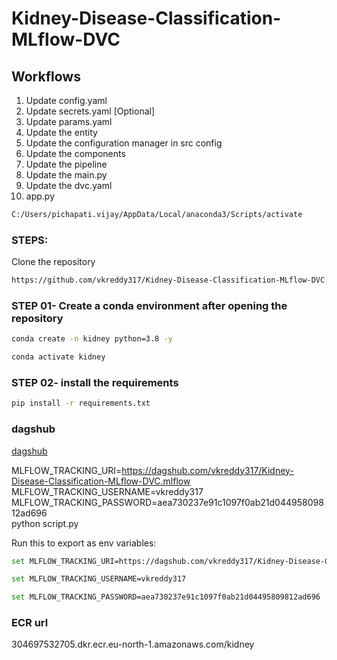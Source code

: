 # Kidney-Disease-Classification-MLflow-DVC

## Workflows
1. Update config.yaml
2. Update secrets.yaml [Optional]
3. Update params.yaml
4. Update the entity
5. Update the configuration manager in src config
6. Update the components
7. Update the pipeline
8. Update the main.py
9. Update the dvc.yaml
10. app.py

```bash
C:/Users/pichapati.vijay/AppData/Local/anaconda3/Scripts/activate
```

### STEPS:

Clone the repository
```bash
https://github.com/vkreddy317/Kidney-Disease-Classification-MLflow-DVC.git
```

### STEP 01- Create a conda environment after opening the repository
```bash
conda create -n kidney python=3.8 -y
```


```bash
conda activate kidney
```

### STEP 02- install the requirements

```bash
pip install -r requirements.txt
```

### dagshub
[dagshub](https://dagshub.com/)

MLFLOW_TRACKING_URI=https://dagshub.com/vkreddy317/Kidney-Disease-Classification-MLflow-DVC.mlflow \
MLFLOW_TRACKING_USERNAME=vkreddy317 \
MLFLOW_TRACKING_PASSWORD=aea730237e91c1097f0ab21d04495809812ad696 \
python script.py

Run this to export as env variables:
```bash
set MLFLOW_TRACKING_URI=https://dagshub.com/vkreddy317/Kidney-Disease-Classification-MLflow-DVC.mlflow 

set MLFLOW_TRACKING_USERNAME=vkreddy317

set MLFLOW_TRACKING_PASSWORD=aea730237e91c1097f0ab21d04495809812ad696 

```

### ECR url
304697532705.dkr.ecr.eu-north-1.amazonaws.com/kidney